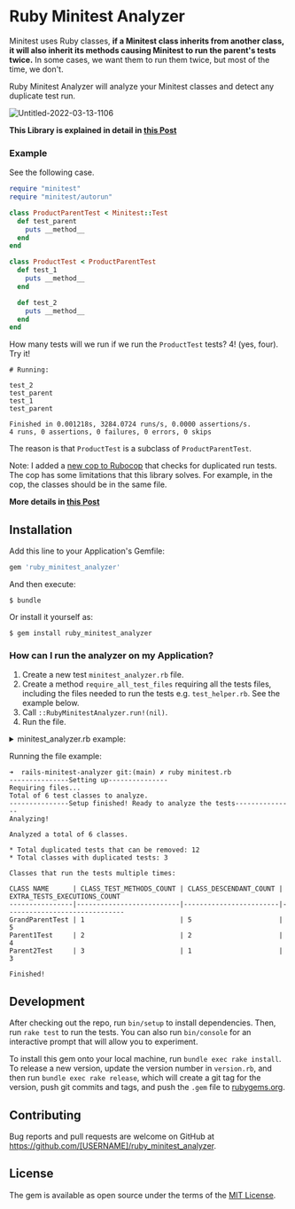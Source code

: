 # Ruby Minitest Analyzer

Minitest uses Ruby classes, **if a Minitest class inherits from another class, it will also inherit its methods causing Minitest to run the parent's tests twice.**
In some cases, we want them to run them twice, but most of the time, we don't.  

Ruby Minitest Analyzer will analyze your Minitest classes and detect any duplicate test run.

![Untitled-2022-03-13-1106](https://user-images.githubusercontent.com/11672878/158284753-08ea962f-9ac6-46a6-acec-e2464a258a41.png)

**This Library is explained in detail in [this Post](https://ignaciochiazzo.medium.com/dont-run-your-ruby-minitest-classes-twice-988645662cdb)**

### Example
See the following case. 

```ruby
require "minitest"
require "minitest/autorun"

class ProductParentTest < Minitest::Test
  def test_parent
    puts __method__
  end
end

class ProductTest < ProductParentTest
  def test_1
    puts __method__
  end

  def test_2
    puts __method__
  end
end
```
How many tests will we run if we run the `ProductTest` tests? 4! (yes, four). Try it!

```console
# Running:

test_2
test_parent
test_1
test_parent

Finished in 0.001218s, 3284.0724 runs/s, 0.0000 assertions/s.
4 runs, 0 assertions, 0 failures, 0 errors, 0 skips
```

The reason is that `ProductTest` is a subclass of `ProductParentTest`.

Note: I added a [new cop to Rubocop](https://github.com/Shopify/shopify/pull/337363) that checks for duplicated run tests. The cop has some limitations that this library solves. For example, in the cop, the classes should be in the same file. 

**More details in [this Post](https://ignaciochiazzo.medium.com/dont-run-your-ruby-minitest-classes-twice-988645662cdb)**

## Installation

Add this line to your Application's Gemfile:

```ruby
gem 'ruby_minitest_analyzer'
```

And then execute:

    $ bundle

Or install it yourself as:

    $ gem install ruby_minitest_analyzer

### How can I run the analyzer on my Application?

1) Create a new test `minitest_analyzer.rb` file.
2) Create a method `require_all_test_files` requiring all the tests files, including
the files needed to run the tests e.g. `test_helper.rb`. See the example below.
3) Call `::RubyMinitestAnalyzer.run!(nil)`.
4) Run the file.

<details>
<summary> minitest_analyzer.rb example:</summary>
  
```ruby
# I placed this file within /test
  
require_relative 'test_helper.rb'
require 'ruby_minitest_analyzer' 

def require_all_files
  # require test_helpers
  require_relative("test_helper")

  # require tests classes
  Dir[File.expand_path('**/*.rb', __dir__)].each do |f|
    require_relative(f)
  end
end

require_all_files
::RubyMinitestAnalyzer.run!(nil)
```
</details>

Running the file example:

```console
➜  rails-minitest-analyzer git:(main) ✗ ruby minitest.rb 
---------------Setting up---------------
Requiring files...
Total of 6 test classes to analyze. 
---------------Setup finished! Ready to analyze the tests---------------
Analyzing!

Analyzed a total of 6 classes.
      
* Total duplicated tests that can be removed: 12
* Total classes with duplicated tests: 3 
      
Classes that run the tests multiple times: 

CLASS NAME      | CLASS_TEST_METHODS_COUNT | CLASS_DESCENDANT_COUNT | EXTRA_TESTS_EXECUTIONS_COUNT 
----------------|--------------------------|------------------------|------------------------------
GrandParentTest | 1                        | 5                      | 5                            
Parent1Test     | 2                        | 2                      | 4                            
Parent2Test     | 3                        | 1                      | 3                            

Finished!  
```

## Development

After checking out the repo, run `bin/setup` to install dependencies. Then, run `rake test` to run the tests. You can also run `bin/console` for an interactive prompt that will allow you to experiment.

To install this gem onto your local machine, run `bundle exec rake install`. To release a new version, update the version number in `version.rb`, and then run `bundle exec rake release`, which will create a git tag for the version, push git commits and tags, and push the `.gem` file to [rubygems.org](https://rubygems.org).

## Contributing

Bug reports and pull requests are welcome on GitHub at https://github.com/[USERNAME]/ruby_minitest_analyzer.

## License

The gem is available as open source under the terms of the [MIT License](https://opensource.org/licenses/MIT).
